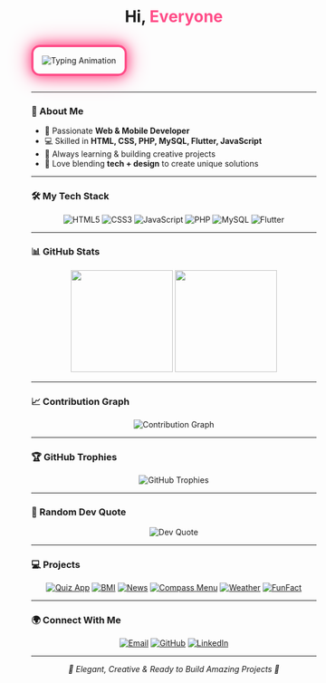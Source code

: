 <h1 align="center">
   Hi,  <span style="color:#ff4d88;">Everyone</span> 
</h1>

<p align="center" style="border: 4px solid #ff4d88; border-radius: 15px; padding: 15px; display: inline-block; box-shadow: 0 0 20px #ff4d88, 0 0 40px #ff80ab;">
  <img src="https://readme-typing-svg.demolab.com?font=Playfair+Display&size=28&pause=1000&color=FF4D88&center=true&width=600&lines=Hi!+I+am+Arsema+Tewodros;I+Build+Web+%26+Mobile+Apps;Always+Learning+%26+Coding+%F0%9F%8C%B8" alt="Typing Animation"/>
</p>

---

### 💫 About Me
- 🌸 Passionate **Web & Mobile Developer**  
- 💻 Skilled in **HTML, CSS, PHP, MySQL, Flutter, JavaScript**  
- 🚀 Always learning & building creative projects  
- 🎀 Love blending **tech + design** to create unique solutions  

---

### 🛠️ My Tech Stack
<p align="center">
  <img src="https://img.shields.io/badge/HTML5-FF4D88?style=for-the-badge&logo=html5&logoColor=white" alt="HTML5"/>
  <img src="https://img.shields.io/badge/CSS3-FF80AB?style=for-the-badge&logo=css3&logoColor=white" alt="CSS3"/>
  <img src="https://img.shields.io/badge/JavaScript-F06292?style=for-the-badge&logo=javascript&logoColor=white" alt="JavaScript"/>
  <img src="https://img.shields.io/badge/PHP-FF4D88?style=for-the-badge&logo=php&logoColor=white" alt="PHP"/>
  <img src="https://img.shields.io/badge/MySQL-FF80AB?style=for-the-badge&logo=mysql&logoColor=white" alt="MySQL"/>
  <img src="https://img.shields.io/badge/Flutter-F06292?style=for-the-badge&logo=flutter&logoColor=white" alt="Flutter"/>
</p>

---

### 📊 GitHub Stats
<p align="center">
  <img src="https://github-readme-stats.vercel.app/api?username=Arsema13&show_icons=true&theme=rose_pine&hide_border=true&title_color=ff4d88&icon_color=ff4d88" height="180px"/>
  <img src="https://streak-stats.demolab.com?user=Arsema13&theme=rose_pine&hide_border=true&ring=ff4d88&fire=ff4d88&currStreakLabel=ff4d88" height="180px"/>
</p>

---

### 📈 Contribution Graph
<p align="center">
  <img src="https://github-readme-activity-graph.vercel.app/graph?username=Arsema13&theme=rose_pine&hide_border=true&bg_color=1A1B27&line=ff4d88&point=ff80ab&area=true" alt="Contribution Graph"/>
</p>

---

### 🏆 GitHub Trophies
<p align="center">
  <img src="https://github-profile-trophy.vercel.app/?username=Arsema13&theme=rose_pine&no-frame=true&row=1&column=6" alt="GitHub Trophies"/>
</p>

---

### 💭 Random Dev Quote
<p align="center">
  <img src="https://quotes-github-readme.vercel.app/api?type=horizontal&theme=rose_pine" alt="Dev Quote"/>
</p>

---

### 💻 Projects
<p align="center">
  <a href="https://github.com/Arsema13/Quiz-App"><img src="https://img.shields.io/badge/Quiz-App-FF4D88?style=for-the-badge" alt="Quiz App"/></a>
  <a href="https://github.com/Arsema13/BMI-Calculator"><img src="https://img.shields.io/badge/BMI-Calculator-FF80AB?style=for-the-badge" alt="BMI"/></a>
  <a href="https://github.com/Arsema13/News-App"><img src="https://img.shields.io/badge/News-App-F06292?style=for-the-badge" alt="News"/></a>
  <a href="https://github.com/Arsema13/Compass-Menu-Website"><img src="https://img.shields.io/badge/Compass-Menu-Website-FF4D88?style=for-the-badge" alt="Compass Menu"/></a>
  <a href="https://github.com/Arsema13/Weather-App"><img src="https://img.shields.io/badge/Weather-App-FF80AB?style=for-the-badge" alt="Weather"/></a>
  <a href="https://github.com/Arsema13/FunFact-App"><img src="https://img.shields.io/badge/FunFact-App-F06292?style=for-the-badge" alt="FunFact"/></a>
</p>

---

### 🌍 Connect With Me
<p align="center">
  <a href="mailto:arsematewodros123@gmail.com"><img src="https://img.shields.io/badge/Email-FF4D88?style=for-the-badge&logo=gmail&logoColor=white" alt="Email"/></a>
  <a href="https://github.com/Arsema13"><img src="https://img.shields.io/badge/GitHub-FF4D88?style=for-the-badge&logo=github&logoColor=white" alt="GitHub"/></a>
  <a href="https://linkedin.com/in/your-link"><img src="https://img.shields.io/badge/LinkedIn-FF4D88?style=for-the-badge&logo=linkedin&logoColor=white" alt="LinkedIn"/></a>
</p>

---

<p align="center">
  <em>💖 Elegant, Creative & Ready to Build Amazing Projects 🌸</em>
</p>

